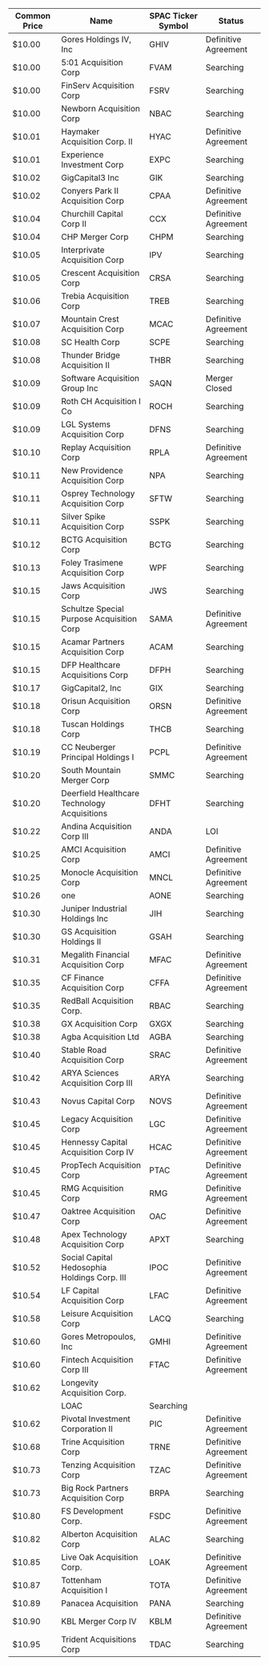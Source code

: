 Common Price  | Name                                         | SPAC Ticker Symbol | Status              
------------- | -------------------------------------------- | ------------------ | --------------------
$10.00        | Gores Holdings IV, Inc                       | GHIV               | Definitive Agreement
$10.00        | 5:01 Acquisition Corp                        | FVAM               | Searching           
$10.00        | FinServ Acquisition Corp                     | FSRV               | Searching           
$10.00        | Newborn Acquisition Corp                     | NBAC               | Searching           
$10.01        | Haymaker Acquisition Corp. II                | HYAC               | Definitive Agreement
$10.01        | Experience Investment Corp                   | EXPC               | Searching           
$10.02        | GigCapital3 Inc                              | GIK                | Searching           
$10.02        | Conyers Park II Acquisition Corp             | CPAA               | Definitive Agreement
$10.04        | Churchill Capital Corp II                    | CCX                | Definitive Agreement
$10.04        | CHP Merger Corp                              | CHPM               | Searching           
$10.05        | Interprivate Acquisition Corp                | IPV                | Searching           
$10.05        | Crescent Acquisition Corp                    | CRSA               | Searching           
$10.06        | Trebia Acquisition Corp                      | TREB               | Searching           
$10.07        | Mountain Crest Acquisition Corp              | MCAC               | Definitive Agreement
$10.08        | SC Health Corp                               | SCPE               | Searching           
$10.08        | Thunder Bridge Acquisition II                | THBR               | Searching           
$10.09        | Software Acquisition Group Inc               | SAQN               | Merger Closed       
$10.09        | Roth CH Acquisition I Co                     | ROCH               | Searching           
$10.09        | LGL Systems Acquisition Corp                 | DFNS               | Searching           
$10.10        | Replay Acquisition Corp                      | RPLA               | Definitive Agreement
$10.11        | New Providence Acquisition Corp              | NPA                | Searching           
$10.11        | Osprey Technology Acquisition Corp           | SFTW               | Searching           
$10.11        | Silver Spike Acquisition Corp                | SSPK               | Searching           
$10.12        | BCTG Acquisition Corp                        | BCTG               | Searching           
$10.13        | Foley Trasimene Acquisition Corp             | WPF                | Searching           
$10.15        | Jaws Acquisition Corp                        | JWS                | Searching           
$10.15        | Schultze Special Purpose Acquisition Corp    | SAMA               | Definitive Agreement
$10.15        | Acamar Partners Acquisition Corp             | ACAM               | Searching           
$10.15        | DFP Healthcare Acquisitions Corp             | DFPH               | Searching           
$10.17        | GigCapital2, Inc                             | GIX                | Searching           
$10.18        | Orisun Acquisition Corp                      | ORSN               | Definitive Agreement
$10.18        | Tuscan Holdings Corp                         | THCB               | Searching           
$10.19        | CC Neuberger Principal Holdings I            | PCPL               | Definitive Agreement
$10.20        | South Mountain Merger Corp                   | SMMC               | Searching           
$10.20        | Deerfield Healthcare Technology Acquisitions | DFHT               | Searching           
$10.22        | Andina Acquisition Corp III                  | ANDA               | LOI                 
$10.25        | AMCI Acquisition Corp                        | AMCI               | Definitive Agreement
$10.25        | Monocle Acquisition Corp                     | MNCL               | Definitive Agreement
$10.26        | one                                          | AONE               | Searching           
$10.30        | Juniper Industrial Holdings Inc              | JIH                | Searching           
$10.30        | GS Acquisition Holdings II                   | GSAH               | Searching           
$10.31        | Megalith Financial Acquisition Corp          | MFAC               | Definitive Agreement
$10.35        | CF Finance Acquisition Corp                  | CFFA               | Definitive Agreement
$10.35        | RedBall Acquisition Corp.                    | RBAC               | Searching           
$10.38        | GX Acquisition Corp                          | GXGX               | Searching           
$10.38        | Agba Acquisition Ltd                         | AGBA               | Searching           
$10.40        | Stable Road Acquisition Corp                 | SRAC               | Definitive Agreement
$10.42        | ARYA Sciences Acquisition Corp III           | ARYA               | Searching           
$10.43        | Novus Capital Corp                           | NOVS               | Definitive Agreement
$10.45        | Legacy Acquisition Corp                      | LGC                | Definitive Agreement
$10.45        | Hennessy Capital Acquisition Corp IV         | HCAC               | Definitive Agreement
$10.45        | PropTech Acquisition Corp                    | PTAC               | Definitive Agreement
$10.45        | RMG Acquisition Corp                         | RMG                | Definitive Agreement
$10.47        | Oaktree Acquisition Corp                     | OAC                | Definitive Agreement
$10.48        | Apex Technology Acquisition Corp             | APXT               | Searching           
$10.52        | Social Capital Hedosophia Holdings Corp. III | IPOC               | Definitive Agreement
$10.54        | LF Capital Acquisition Corp                  | LFAC               | Definitive Agreement
$10.58        | Leisure Acquisition Corp                     | LACQ               | Searching           
$10.60        | Gores Metropoulos, Inc                       | GMHI               | Definitive Agreement
$10.60        | Fintech Acquisition Corp III                 | FTAC               | Definitive Agreement
$10.62        | Longevity Acquisition Corp.
                 | LOAC               | Searching           
$10.62        | Pivotal Investment Corporation II            | PIC                | Definitive Agreement
$10.68        | Trine Acquisition Corp                       | TRNE               | Definitive Agreement
$10.73        | Tenzing Acquisition Corp                     | TZAC               | Definitive Agreement
$10.73        | Big Rock Partners Acquisition Corp           | BRPA               | Searching           
$10.80        | FS Development Corp.                         | FSDC               | Definitive Agreement
$10.82        | Alberton Acquisition Corp                    | ALAC               | Searching           
$10.85        | Live Oak Acquisition Corp.                   | LOAK               | Definitive Agreement
$10.87        | Tottenham Acquisition I                      | TOTA               | Definitive Agreement
$10.89        | Panacea Acquisition                          | PANA               | Searching           
$10.90        | KBL Merger Corp IV                           | KBLM               | Definitive Agreement
$10.95        | Trident Acquisitions Corp                    | TDAC               | Searching           
